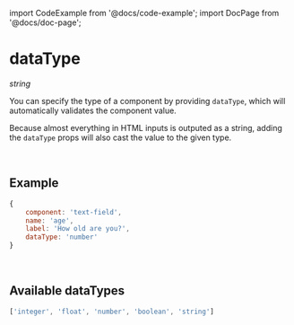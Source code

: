 import CodeExample from '@docs/code-example';
import DocPage from '@docs/doc-page';

<DocPage>

# dataType

*string*

You can specify the type of a component by providing `dataType`, which will automatically validates the component value.

Because almost everything in HTML inputs is outputed as a string, adding the `dataType` props will also cast the value to the given type.

<br/>

## Example

```jsx
{
    component: 'text-field',
    name: 'age',
    label: 'How old are you?',
    dataType: 'number'
}
```

<br/>

## Available dataTypes

 ```jsx
['integer', 'float', 'number', 'boolean', 'string']
```
<CodeExample source="components/data-types-example" mode="preview" />

</DocPage>
